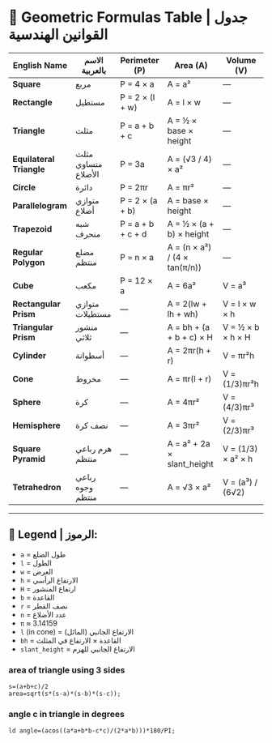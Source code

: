 # 📐 Geometric Formulas Table | جدول القوانين الهندسية

| English Name           | الاسم بالعربية        | Perimeter (P)                             | Area (A)                                           | Volume (V)                                  |
|------------------------|------------------------|-------------------------------------------|----------------------------------------------------|---------------------------------------------|
| **Square**             | مربع                   | P = 4 × a                                 | A = a²                                             | —                                           |
| **Rectangle**          | مستطيل                 | P = 2 × (l + w)                           | A = l × w                                          | —                                           |
| **Triangle**           | مثلث                   | P = a + b + c                             | A = ½ × base × height                              | —                                           |
| **Equilateral Triangle** | مثلث متساوي الأضلاع | P = 3a                                   | A = (√3 / 4) × a²                                  | —                                           |
| **Circle**             | دائرة                  | P = 2πr                                   | A = πr²                                            | —                                           |
| **Parallelogram**      | متوازي أضلاع           | P = 2 × (a + b)                           | A = base × height                                  | —                                           |
| **Trapezoid**          | شبه منحرف              | P = a + b + c + d                         | A = ½ × (a + b) × height                           | —                                           |
| **Regular Polygon**    | مضلع منتظم             | P = n × a                                 | A = (n × a²) / (4 × tan(π/n))                      | —                                           |
| **Cube**               | مكعب                   | P = 12 × a                                | A = 6a²                                            | V = a³                                      |
| **Rectangular Prism**  | متوازي مستطيلات        | —                                         | A = 2(lw + lh + wh)                                | V = l × w × h                               |
| **Triangular Prism**   | منشور ثلاثي            | —                                         | A = bh + (a + b + c) × H                           | V = ½ × b × h × H                           |
| **Cylinder**           | أسطوانة                | —                                         | A = 2πr(h + r)                                     | V = πr²h                                    |
| **Cone**               | مخروط                  | —                                         | A = πr(l + r)                                      | V = (1/3)πr²h                               |
| **Sphere**             | كرة                    | —                                         | A = 4πr²                                           | V = (4/3)πr³                                |
| **Hemisphere**         | نصف كرة                | —                                         | A = 3πr²                                           | V = (2/3)πr³                                |
| **Square Pyramid**     | هرم رباعي منتظم        | —                                         | A = a² + 2a × slant_height                         | V = (1/3) × a² × h                          |
| **Tetrahedron**        | رباعي وجوه منتظم       | —                                         | A = √3 × a²                                        | V = (a³) / (6√2)                            |

---

## 🔑 Legend | الرموز:
- `a` = طول الضلع  
- `l` = الطول  
- `w` = العرض  
- `h` = الارتفاع الرأسي  
- `H` = ارتفاع المنشور  
- `b` = القاعدة  
- `r` = نصف القطر  
- `n` = عدد الأضلاع  
- `π` ≈ 3.14159  
- `l` (in cone) = الارتفاع الجانبي (المائل)  
- `bh` = القاعدة × الارتفاع في المثلث  
- `slant_height` = الارتفاع الجانبي للهرم  



### area of triangle using 3 sides
```
s=(a+b+c)/2
area=sqrt(s*(s-a)*(s-b)*(s-c));
```

### angle c in triangle  in degrees
```
ld angle=(acos((a*a+b*b-c*c)/(2*a*b)))*180/PI;
```


